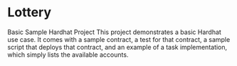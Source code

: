 # Lottery
Basic Sample Hardhat Project
This project demonstrates a basic Hardhat use case. It comes with a sample contract, a test for that contract, a sample script that deploys that contract, and an example of a task implementation, which simply lists the available accounts.
